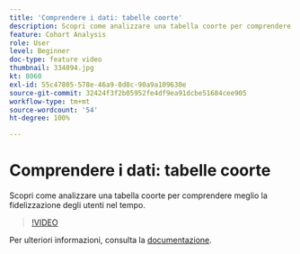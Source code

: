 ```yaml
---
title: 'Comprendere i dati: tabelle coorte'
description: Scopri come analizzare una tabella coorte per comprendere meglio la fidelizzazione degli utenti nel tempo.
feature: Cohort Analysis
role: User
level: Beginner
doc-type: feature video
thumbnail: 334094.jpg
kt: 8060
exl-id: 55c47805-578e-46a9-8d8c-90a9a109630e
source-git-commit: 32424f3f2b05952fe4df9ea91dcbe51684cee905
workflow-type: tm+mt
source-wordcount: '54'
ht-degree: 100%

---
```


# Comprendere i dati: tabelle coorte

Scopri come analizzare una tabella coorte per comprendere meglio la fidelizzazione degli utenti nel tempo.

>[!VIDEO](https://video.tv.adobe.com/v/334094/?quality=12&learn=on)

Per ulteriori informazioni, consulta la [documentazione](https://experienceleague.adobe.com/docs/analytics/analyze/analysis-workspace/visualizations/cohort-table/cohort-analysis.html?lang=it).
